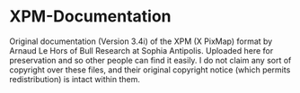 # XPM-Documentation
Original documentation (Version 3.4i) of the XPM (X PixMap) format by Arnaud Le Hors of Bull Research at Sophia Antipolis. Uploaded here for preservation and so other people can find it easily. I do not claim any sort of copyright over these files, and their original copyright notice (which permits redistribution) is intact within them.
